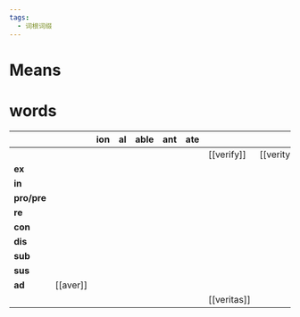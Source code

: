 ```yaml
---
tags:
  - 词根词缀
---
```

# Means

# words
|             |          | **ion** | **al** | **able** | **ant** | **ate** |             |            |
| ----------- | -------- | ------- | ------ | -------- | ------- | ------- | ----------- | ---------- |
|             |          |         |        |          |         |         | [[verify]]  | [[verity]] |
| **ex**      |          |         |        |          |         |         |             |            |
| **in**      |          |         |        |          |         |         |             |            |
| **pro/pre** |          |         |        |          |         |         |             |            |
| **re**      |          |         |        |          |         |         |             |            |
| **con**     |          |         |        |          |         |         |             |            |
| **dis**     |          |         |        |          |         |         |             |            |
| **sub**     |          |         |        |          |         |         |             |            |
| **sus**     |          |         |        |          |         |         |             |            |
| **ad**      | [[aver]] |         |        |          |         |         |             |            |
|             |          |         |        |          |         |         | [[veritas]] |            |
